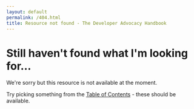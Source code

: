 ```yaml
---
layout: default
permalink: /404.html
title: Resource not found - The Developer Advocacy Handbook
---
```


# Still haven't found what I'm looking for…

We're sorry but this resource is not available at the moment.

Try picking something from the [Table of Contents](toc) - these should be available.